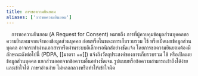 ```yaml
---
title: การขอความยินยอม
aliases: ['การขอความยินยอม']
---
```


&emsp;การขอความยินยอม (A Request for Consent)
หมายถึง
การที่ผู้ควบคุมข้อมูลส่วนบุคคลขอความยินยอมจากเจ้าของข้อมูลส่วนบุคคล
ก่อนหรือในขณะการเก็บรวบรวม ใช้ หรือเปิดเผยข้อมูลส่วนบุคคล
อาจกระทำผ่านเอกสารหรือผ่านระบบอิเล็กทรอนิกส์อย่างชัดแจ้ง
โดยการขอความยินยอมต้องมีลักษณะดังต่อไปนี้ (PDPA, [[มาตรา ๑๙]])
แจ้งถึงวัตถุประสงค์ของการเก็บรวบรวม ใช้ หรือเปิดเผยข้อมูลส่วนบุคคล
แยกส่วนออกจากข้อความอื่นอย่างชัดเจน
รูปแบบหรือข้อความสามารถเข้าถึงได้ง่ายและเข้าใจได้
ภาษาอ่านง่าย ไม่หลอกลวงหรือทำให้เข้าใจผิด